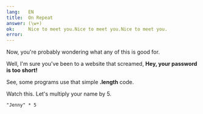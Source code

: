 ```yaml
---
lang:   EN
title:  On Repeat
answer: (\w+)
ok:     Nice to meet you.Nice to meet you.Nice to meet you.
error:  
---
```


Now, you're probably wondering what any of this is good for.

Well, I'm sure you've been to a website that screamed, __Hey, your password is too short!__

See, some programs use that simple __.length__ code.

Watch this. Let's multiply your name by 5. 

    "Jenny" * 5
